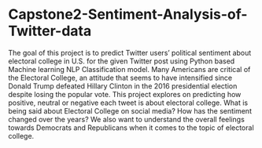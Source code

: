 # Capstone2-Sentiment-Analysis-of-Twitter-data
The goal of this project is to predict Twitter users’ political sentiment about electoral college in U.S. for the given Twitter post using Python based Machine learning NLP Classification model. Many Americans are critical of the Electoral College, an attitude that seems to have intensified since Donald Trump defeated Hillary Clinton in the 2016 presidential election despite losing the popular vote. This project explores on predicting how positive, neutral or negative each tweet is about electoral college. What is being said about Electoral College on social media? How has the sentiment changed over the years? We also want to understand the overall feelings towards Democrats and Republicans when it comes to the topic of electoral college.
